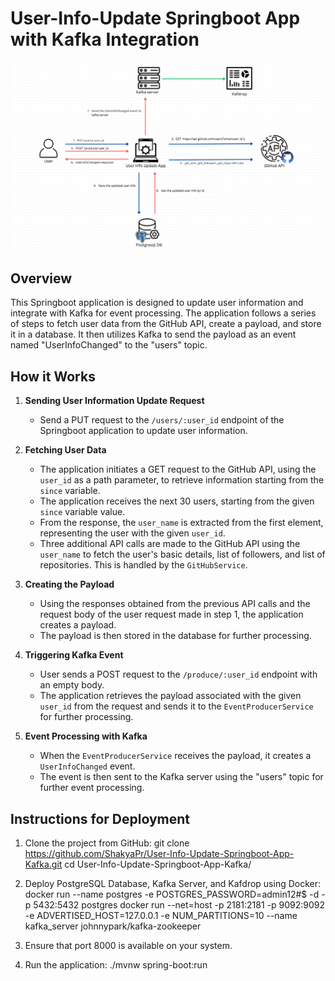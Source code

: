# User-Info-Update Springboot App with Kafka Integration

![Architecture](https://github.com/ShakyaPr/User-Info-Update-Springboot-App-Kafka/blob/main/architecture.png)

## Overview

This Springboot application is designed to update user information and integrate with Kafka for event processing. The application follows a series of steps to fetch user data from the GitHub API, create a payload, and store it in a database. It then utilizes Kafka to send the payload as an event named "UserInfoChanged" to the "users" topic.

## How it Works

1. **Sending User Information Update Request**
   - Send a PUT request to the `/users/:user_id` endpoint of the Springboot application to update user information.

2. **Fetching User Data**
   - The application initiates a GET request to the GitHub API, using the `user_id` as a path parameter, to retrieve information starting from the `since` variable.
   - The application receives the next 30 users, starting from the given `since` variable value.
   - From the response, the `user_name` is extracted from the first element, representing the user with the given `user_id`.
   - Three additional API calls are made to the GitHub API using the `user_name` to fetch the user's basic details, list of followers, and list of repositories. This is handled by the `GitHubService`.

3. **Creating the Payload**
   - Using the responses obtained from the previous API calls and the request body of the user request made in step 1, the application creates a payload.
   - The payload is then stored in the database for further processing.

4. **Triggering Kafka Event**
   - User sends a POST request to the `/produce/:user_id` endpoint with an empty body.
   - The application retrieves the payload associated with the given `user_id` from the request and sends it to the `EventProducerService` for further processing.

5. **Event Processing with Kafka**
   - When the `EventProducerService` receives the payload, it creates a `UserInfoChanged` event.
   - The event is then sent to the Kafka server using the "users" topic for further event processing.

## Instructions for Deployment

1. Clone the project from GitHub: 
    git clone https://github.com/ShakyaPr/User-Info-Update-Springboot-App-Kafka.git
    cd User-Info-Update-Springboot-App-Kafka/

2. Deploy PostgreSQL Database, Kafka Server, and Kafdrop using Docker: 
    docker run --name postgres -e POSTGRES_PASSWORD=admin12#$ -d -p 5432:5432 postgres
    docker run --net=host -p 2181:2181 -p 9092:9092 -e ADVERTISED_HOST=127.0.0.1 -e NUM_PARTITIONS=10 --name kafka_server johnnypark/kafka-zookeeper

3. Ensure that port 8000 is available on your system.

4. Run the application: ./mvnw spring-boot:run
